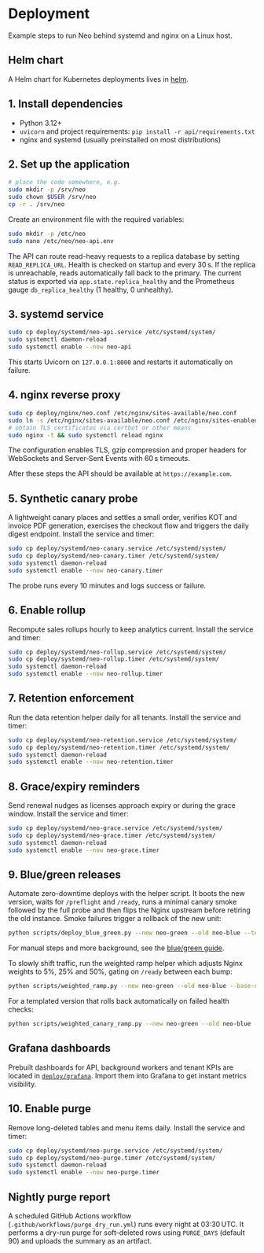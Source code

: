 # Deployment

Example steps to run Neo behind systemd and nginx on a Linux host.
## Helm chart

A Helm chart for Kubernetes deployments lives in [helm](helm/README.md).


## 1. Install dependencies
- Python 3.12+
- `uvicorn` and project requirements: `pip install -r api/requirements.txt`
- nginx and systemd (usually preinstalled on most distributions)

## 2. Set up the application
```bash
# place the code somewhere, e.g.
sudo mkdir -p /srv/neo
sudo chown $USER /srv/neo
cp -r . /srv/neo
```
Create an environment file with the required variables:
```bash
sudo mkdir -p /etc/neo
sudo nano /etc/neo/neo-api.env
```

The API can route read-heavy requests to a replica database by setting
`READ_REPLICA_URL`. Health is checked on startup and every 30 s. If the
replica is unreachable, reads automatically fall back to the primary. The
current status is exported via `app.state.replica_healthy` and the Prometheus
gauge `db_replica_healthy` (1 healthy, 0 unhealthy).

## 3. systemd service
```bash
sudo cp deploy/systemd/neo-api.service /etc/systemd/system/
sudo systemctl daemon-reload
sudo systemctl enable --now neo-api
```
This starts Uvicorn on `127.0.0.1:8000` and restarts it automatically on failure.

## 4. nginx reverse proxy
```bash
sudo cp deploy/nginx/neo.conf /etc/nginx/sites-available/neo.conf
sudo ln -s /etc/nginx/sites-available/neo.conf /etc/nginx/sites-enabled/
# obtain TLS certificates via certbot or other means
sudo nginx -t && sudo systemctl reload nginx
```
The configuration enables TLS, gzip compression and proper headers for
WebSockets and Server‑Sent Events with 60 s timeouts.

After these steps the API should be available at `https://example.com`.

## 5. Synthetic canary probe
A lightweight canary places and settles a small order, verifies KOT and invoice PDF generation, exercises the checkout flow and triggers the daily digest endpoint. Install the service and timer:

```bash
sudo cp deploy/systemd/neo-canary.service /etc/systemd/system/
sudo cp deploy/systemd/neo-canary.timer /etc/systemd/system/
sudo systemctl daemon-reload
sudo systemctl enable --now neo-canary.timer
```

The probe runs every 10 minutes and logs success or failure.

## 6. Enable rollup
Recompute sales rollups hourly to keep analytics current. Install the service and timer:

```bash
sudo cp deploy/systemd/neo-rollup.service /etc/systemd/system/
sudo cp deploy/systemd/neo-rollup.timer /etc/systemd/system/
sudo systemctl daemon-reload
sudo systemctl enable --now neo-rollup.timer
```


## 7. Retention enforcement
Run the data retention helper daily for all tenants. Install the service and timer:

```bash
sudo cp deploy/systemd/neo-retention.service /etc/systemd/system/
sudo cp deploy/systemd/neo-retention.timer /etc/systemd/system/
sudo systemctl daemon-reload
sudo systemctl enable --now neo-retention.timer
```

## 8. Grace/expiry reminders
Send renewal nudges as licenses approach expiry or during the grace window. Install the service and timer:

```bash
sudo cp deploy/systemd/neo-grace.service /etc/systemd/system/
sudo cp deploy/systemd/neo-grace.timer /etc/systemd/system/
sudo systemctl daemon-reload
sudo systemctl enable --now neo-grace.timer
```

## 9. Blue/green releases
Automate zero-downtime deploys with the helper script. It boots the new
version, waits for `/preflight` and `/ready`, runs a minimal canary smoke
followed by the full probe and then flips the Nginx upstream before retiring
the old instance. Smoke failures trigger a rollback of the new unit:

```bash
python scripts/deploy_blue_green.py --new neo-green --old neo-blue --tenant TENANT --table TABLE --base-url https://example.com
```

For manual steps and more background, see the [blue/green guide](bluegreen/README.md).

To slowly shift traffic, run the weighted ramp helper which adjusts Nginx
weights to 5%, 25% and 50%, gating on `/ready` between each bump:

```bash
python scripts/weighted_ramp.py --new neo-green --old neo-blue --base-url https://example.com
```

For a templated version that rolls back automatically on failed health checks:

```bash
python scripts/weighted_canary_ramp.py --new neo-green --old neo-blue --base-url https://example.com
```

## Grafana dashboards

Prebuilt dashboards for API, background workers and tenant KPIs are located in
[`deploy/grafana`](grafana/README.md). Import them into Grafana to get instant
metrics visibility.


## 10. Enable purge
Remove long-deleted tables and menu items daily. Install the service and timer:

```bash
sudo cp deploy/systemd/neo-purge.service /etc/systemd/system/
sudo cp deploy/systemd/neo-purge.timer /etc/systemd/system/
sudo systemctl daemon-reload
sudo systemctl enable --now neo-purge.timer
```

## Nightly purge report
A scheduled GitHub Actions workflow (`.github/workflows/purge_dry_run.yml`) runs every night at 03:30 UTC.
It performs a dry-run purge for soft-deleted rows using `PURGE_DAYS` (default 90) and uploads the summary as an artifact.
